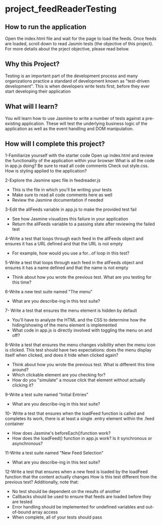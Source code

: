 # project_feedReaderTesting
 
## How to run the application
Open the index.html file and wait for the page to load the feeds. Once feeds are loaded, scroll down to read Jasmin tests (the objective of this project). For more details about the prject objective, please read below.

## Why this Project?
Testing is an important part of the development process and many organizations practice a standard of development known as "test-driven development". This is when developers write tests first, before they ever start developing their application
## What will I learn?
You will learn how to use Jasmine to write a number of tests against a pre-existing application. These will test the underlying business logic of the application as well as the event handling and DOM manipulation.

## How will I complete this project?

1-Familiarize yourself with the starter code
Open up index.html and review the functionality of the application within your browser
What is all the code in app.js doing? Be sure to read all code comments
Check out style.css. How is styling applied to the application?

2-Explore the Jasmine spec file in feedreader.js
* This is the file in which you'll be writing your tests
* Make sure to read all code comments here as well
* Review the Jasmine documentation if needed

3-Edit the allFeeds variable in app.js to make the provided test fail
* See how Jasmine visualizes this failure in your application
* Return the allFeeds variable to a passing state after reviewing the failed test

4-Write a test that loops through each feed in the allFeeds object and ensures it has a URL defined and that the URL is not empty
* For example, how would you use a for...of loop in this test?

5-Write a test that loops through each feed in the allFeeds object and ensures it has a name defined and that the name is not empty
* Think about how you wrote the previous test. What are you testing for this time?

6-Write a new test suite named "The menu"
* What are you describe-ing in this test suite?

7- Write a test that ensures the menu element is hidden by default
* You'll have to analyze the HTML and the CSS to determine how the hiding/showing of the menu element is implemented
* What code in app.js is directly involved with toggling the menu on and off?

8-Write a test that ensures the menu changes visibility when the menu icon is clicked. This test should have two expectations: does the menu display itself when clicked, and does it hide when clicked again?
* Think about how you wrote the previous test. What is different this time around?
* Which clickable element are you checking for?
* How do you "simulate" a mouse click that element without actually clicking it?

9-Write a test suite named "Initial Entries"
* What are you describe-ing in this test suite?

10- Write a test that ensures when the loadFeed function is called and completes its work, there is at least a single .entry element within the .feed container
* How does Jasmine's beforeEach()function work?
* How does the loadFeed() function in app.js work? Is it synchronous or asynchronous?

11-Write a test suite named "New Feed Selection"
* What are you describe-ing in this test suite?

12-Write a test that ensures when a new feed is loaded by the loadFeed function that the content actually changes
How is this test different from the previous test?
Additionally, note that:

* No test should be dependent on the results of another
* Callbacks should be used to ensure that feeds are loaded before they are tested
* Error handling should be implemented for undefined variables and out-of-bound array access
* When complete, all of your tests should pass


